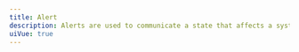 ```yaml
---
title: Alert
description: Alerts are used to communicate a state that affects a system, feature or page.
uiVue: true
---
```


<code-editor resource-folder="alert" resource-name="status" class="mb-lg"></code-editor>
<code-editor resource-folder="alert" resource-name="icon" class="mb-lg"></code-editor>
<code-editor resource-folder="alert" resource-name="action" class="mb-lg"></code-editor>
<code-editor resource-folder="alert" resource-name="callout"></code-editor>
